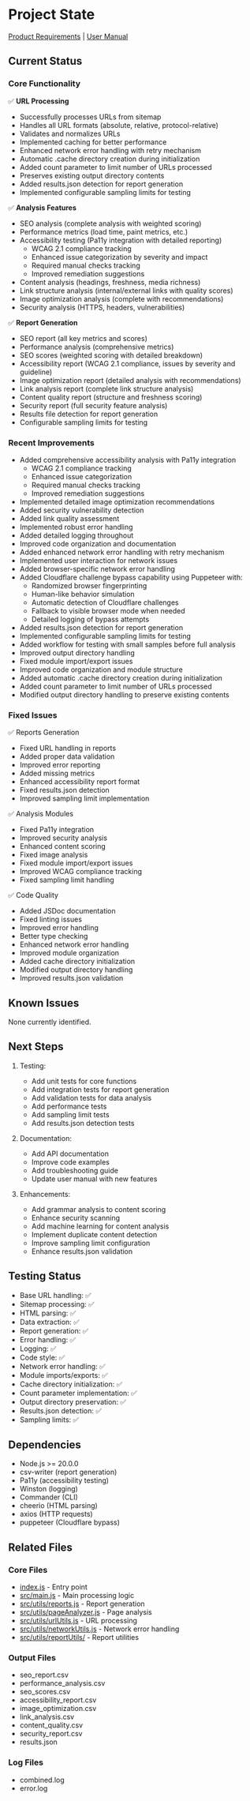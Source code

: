# Project State

[Product Requirements](prd.md) | [User Manual](usermanual.md)

## Current Status

### Core Functionality

✅ **URL Processing**

- Successfully processes URLs from sitemap
- Handles all URL formats (absolute, relative, protocol-relative)
- Validates and normalizes URLs
- Implemented caching for better performance
- Enhanced network error handling with retry mechanism
- Automatic .cache directory creation during initialization
- Added count parameter to limit number of URLs processed
- Preserves existing output directory contents
- Added results.json detection for report generation
- Implemented configurable sampling limits for testing

✅ **Analysis Features**

- SEO analysis (complete analysis with weighted scoring)
- Performance metrics (load time, paint metrics, etc.)
- Accessibility testing (Pa11y integration with detailed reporting)
  - WCAG 2.1 compliance tracking
  - Enhanced issue categorization by severity and impact
  - Required manual checks tracking
  - Improved remediation suggestions
- Content analysis (headings, freshness, media richness)
- Link structure analysis (internal/external links with quality scores)
- Image optimization analysis (complete with recommendations)
- Security analysis (HTTPS, headers, vulnerabilities)

✅ **Report Generation**

- SEO report (all key metrics and scores)
- Performance analysis (comprehensive metrics)
- SEO scores (weighted scoring with detailed breakdown)
- Accessibility report (WCAG 2.1 compliance, issues by severity and guideline)
- Image optimization report (detailed analysis with recommendations)
- Link analysis report (complete link structure analysis)
- Content quality report (structure and freshness scoring)
- Security report (full security feature analysis)
- Results file detection for report generation
- Configurable sampling limits for testing

### Recent Improvements

- Added comprehensive accessibility analysis with Pa11y integration
  - WCAG 2.1 compliance tracking
  - Enhanced issue categorization
  - Required manual checks tracking
  - Improved remediation suggestions
- Implemented detailed image optimization recommendations
- Added security vulnerability detection
- Added link quality assessment
- Implemented robust error handling
- Added detailed logging throughout
- Improved code organization and documentation
- Added enhanced network error handling with retry mechanism
- Implemented user interaction for network issues
- Added browser-specific network error handling
- Added Cloudflare challenge bypass capability using Puppeteer with:
  - Randomized browser fingerprinting
  - Human-like behavior simulation
  - Automatic detection of Cloudflare challenges
  - Fallback to visible browser mode when needed
  - Detailed logging of bypass attempts
- Added results.json detection for report generation
- Implemented configurable sampling limits for testing
- Added workflow for testing with small samples before full analysis
- Improved output directory handling
- Fixed module import/export issues
- Improved code organization and module structure
- Added automatic .cache directory creation during initialization
- Added count parameter to limit number of URLs processed
- Modified output directory handling to preserve existing contents

### Fixed Issues

✅ Reports Generation

- Fixed URL handling in reports
- Added proper data validation
- Improved error reporting
- Added missing metrics
- Enhanced accessibility report format
- Fixed results.json detection
- Improved sampling limit implementation

✅ Analysis Modules

- Fixed Pa11y integration
- Improved security analysis
- Enhanced content scoring
- Fixed image analysis
- Fixed module import/export issues
- Improved WCAG compliance tracking
- Fixed sampling limit handling

✅ Code Quality

- Added JSDoc documentation
- Fixed linting issues
- Improved error handling
- Better type checking
- Enhanced network error handling
- Improved module organization
- Added cache directory initialization
- Modified output directory handling
- Improved results.json validation

## Known Issues

None currently identified.

## Next Steps

1. Testing:
   - Add unit tests for core functions
   - Add integration tests for report generation
   - Add validation tests for data analysis
   - Add performance tests
   - Add sampling limit tests
   - Add results.json detection tests

2. Documentation:
   - Add API documentation
   - Improve code examples
   - Add troubleshooting guide
   - Update user manual with new features

3. Enhancements:
   - Add grammar analysis to content scoring
   - Enhance security scanning
   - Add machine learning for content analysis
   - Implement duplicate content detection
   - Improve sampling limit configuration
   - Enhance results.json validation

## Testing Status

- Base URL handling: ✅
- Sitemap processing: ✅
- HTML parsing: ✅
- Data extraction: ✅
- Report generation: ✅
- Error handling: ✅
- Logging: ✅
- Code style: ✅
- Network error handling: ✅
- Module imports/exports: ✅
- Cache directory initialization: ✅
- Count parameter implementation: ✅
- Output directory preservation: ✅
- Results.json detection: ✅
- Sampling limits: ✅

## Dependencies

- Node.js >= 20.0.0
- csv-writer (report generation)
- Pa11y (accessibility testing)
- Winston (logging)
- Commander (CLI)
- cheerio (HTML parsing)
- axios (HTTP requests)
- puppeteer (Cloudflare bypass)

## Related Files

### Core Files

- [index.js](../index.js) - Entry point
- [src/main.js](../src/main.js) - Main processing logic
- [src/utils/reports.js](../src/utils/reports.js) - Report generation
- [src/utils/pageAnalyzer.js](../src/utils/pageAnalyzer.js) - Page analysis
- [src/utils/urlUtils.js](../src/utils/urlUtils.js) - URL processing
- [src/utils/networkUtils.js](../src/utils/networkUtils.js) - Network error handling
- [src/utils/reportUtils/](../src/utils/reportUtils/) - Report utilities

### Output Files

- seo_report.csv
- performance_analysis.csv
- seo_scores.csv
- accessibility_report.csv
- image_optimization.csv
- link_analysis.csv
- content_quality.csv
- security_report.csv
- results.json

### Log Files

- combined.log
- error.log
